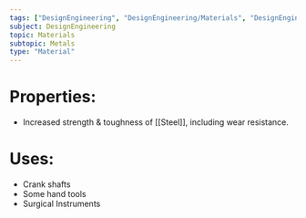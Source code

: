 ```yaml
---
tags: ["DesignEngineering", "DesignEngineering/Materials", "DesignEngineering/Materials/Metals", "DesignEngineering/Materials/Metals/Elements"]
subject: DesignEngineering
topic: Materials
subtopic: Metals
type: "Material"
---
```


# Properties:
 - Increased strength & toughness of [[Steel]], including wear resistance.
# Uses:
 - Crank shafts
 - Some hand tools
 - Surgical Instruments